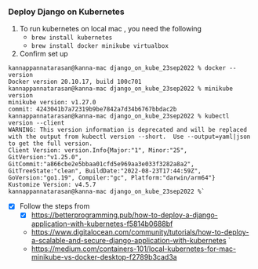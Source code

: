 ### Deploy Django on Kubernetes

1. To run kubernetes on local mac , you need the following
   - `brew install kubernetes`
   - `brew install docker minikube virtualbox`
2. Confirm set up
```shell
kannappannatarasan@kanna-mac django_on_kube_23sep2022 % docker --version
Docker version 20.10.17, build 100c701
kannappannatarasan@kanna-mac django_on_kube_23sep2022 % minikube version
minikube version: v1.27.0
commit: 4243041b7a72319b9be7842a7d34b6767bbdac2b
kannappannatarasan@kanna-mac django_on_kube_23sep2022 % kubectl version --client
WARNING: This version information is deprecated and will be replaced with the output from kubectl version --short.  Use --output=yaml|json to get the full version.
Client Version: version.Info{Major:"1", Minor:"25", GitVersion:"v1.25.0", GitCommit:"a866cbe2e5bbaa01cfd5e969aa3e033f3282a8a2", GitTreeState:"clean", BuildDate:"2022-08-23T17:44:59Z", GoVersion:"go1.19", Compiler:"gc", Platform:"darwin/arm64"}
Kustomize Version: v4.5.7
kannappannatarasan@kanna-mac django_on_kube_23sep2022 %`
```

-[X] Follow the steps from
  -[X] https://betterprogramming.pub/how-to-deploy-a-django-application-with-kubernetes-f5814b0688bf
  - https://www.digitalocean.com/community/tutorials/how-to-deploy-a-scalable-and-secure-django-application-with-kubernetes    `
  - https://medium.com/containers-101/local-kubernetes-for-mac-minikube-vs-docker-desktop-f2789b3cad3a





   